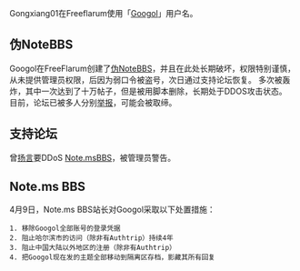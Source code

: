 Gongxiang01在Freeflarum使用「[Googol](https://support.freeflarum.com/u/Googol)」用户名。

## 伪NoteBBS
Googol在FreeFlarum创建了[伪NoteBBS](https://note.freeflarum.com/)，并且在此处长期破坏，权限特别谨慎，从未提供管理员权限，后因为弱口令被盗号，次日通过支持论坛恢复。
多次被轰炸，其中一次达到了十万帖子，但是被用脚本删除，长期处于DDOS攻击状态。
目前，论坛已被多人分别[举报](https://www.nodeloc.com/d/5986)，可能会被取缔。

## 支持论坛
曾[扬言](https://support.freeflarum.com/d/107-my-forum-have-been-ddos)要DDoS [Note.msBBS](https://bbs.notems.xyz/)，被管理员警告。

## Note.ms BBS
4月9日，Note.ms BBS站长对Googol采取以下处置措施：
```
1. 移除Googol全部账号的登录凭据
2. 阻止哈尔滨市的访问（除非有Authtrip）持续4年
3. 阻止中国大陆以外地区的注册（除非有Authtrip）
4. 把Googol现在发的主题全部移动到隔离区存档，影藏其所有回复
```
